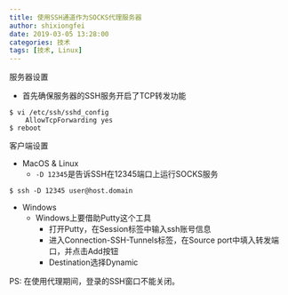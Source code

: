 ```yaml
---
title: 使用SSH通道作为SOCKS代理服务器
author: shixiongfei
date: 2019-03-05 13:28:00
categories: 技术
tags: [技术, Linux]
---
```


服务器设置

- 首先确保服务器的SSH服务开启了TCP转发功能

```shell
$ vi /etc/ssh/sshd_config
    AllowTcpForwarding yes
$ reboot
```

客户端设置

- MacOS & Linux
  - `-D 12345`是告诉SSH在12345端口上运行SOCKS服务

```shell
$ ssh -D 12345 user@host.domain
```

- Windows
  - Windows上要借助Putty这个工具
    - 打开Putty，在Session标签中输入ssh账号信息
    - 进入Connection-SSH-Tunnels标签，在Source port中填入转发端口，并点击Add按钮
    - Destination选择Dynamic

PS: 在使用代理期间，登录的SSH窗口不能关闭。
